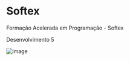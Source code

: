 # Softex
Formação Acelerada em Programação - Softex

Desenvolvimento 5

![image](https://user-images.githubusercontent.com/103868998/174465242-e6b4df6a-37f7-41cf-9c8c-739e3daae8a2.png)



